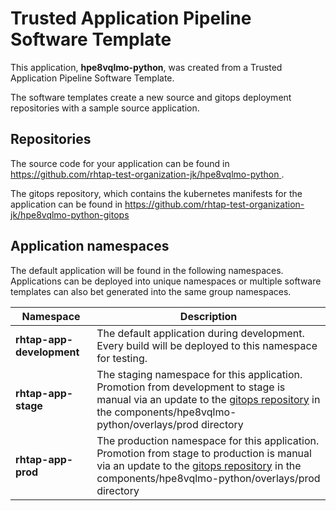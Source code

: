 # Trusted Application Pipeline Software Template

This application, **hpe8vqlmo-python**, was created from a Trusted Application Pipeline Software Template.

The software templates create a new source and gitops deployment repositories with a sample source application. 

## Repositories

The source code for your application can be found in [https://github.com/rhtap-test-organization-jk/hpe8vqlmo-python ](https://github.com/rhtap-test-organization-jk/hpe8vqlmo-python ).
 
The gitops repository, which contains the kubernetes manifests for the application can be found in 
[https://github.com/rhtap-test-organization-jk/hpe8vqlmo-python-gitops ](https://github.com/rhtap-test-organization-jk/hpe8vqlmo-python-gitops ) 

## Application namespaces 

The default application will be found in the following namespaces. Applications can be deployed into unique namespaces or multiple software templates can also bet generated into the same group namespaces.  

|  Namespace   |  Description   |  
| -------- | -------- |   
| **rhtap-app-development** | The default application during development. Every build will be deployed to this namespace for testing. | 
| **rhtap-app-stage** | The staging namespace for this application. Promotion from development to stage is manual via an update to the [gitops repository](https://github.com/rhtap-test-organization-jk/hpe8vqlmo-python-gitops ) in the components/hpe8vqlmo-python/overlays/prod directory |  
| **rhtap-app-prod** | The production namespace for this application. Promotion from stage to production is manual via an update to the [gitops repository](https://github.com/rhtap-test-organization-jk/hpe8vqlmo-python-gitops ) in the components/hpe8vqlmo-python/overlays/prod directory | 
